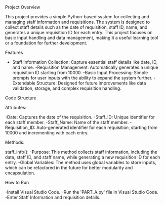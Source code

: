 Project Overview

This project provides a simple Python-based system for collecting and managing staff information and requisitions. The system is designed to collect staff details such as the date of requisition, staff ID, name, and generates a unique requisition ID for each entry. This project focuses on basic input handling and data management, making it a useful learning tool or a foundation for further development.

Features

- Staff Information Collection: Capture essential staff details like date, ID, and name.
-Requisition Management: Automatically generates a unique requisition ID starting from 10000.
-Basic Input Processing: Simple prompts for user inputs with the ability to expand the system further.
-Extendable Structure: Designed for future improvements like data validation, storage, and complex requisition handling.

Code Structure

Attributes:

-Date: Captures the date of the requisition.
-Staff_ID: Unique identifier for each staff member.
-Staff_Name: Name of the staff member.
-Requisition_ID: Auto-generated identifier for each requisition, starting from 10000 and incrementing with each entry.

Methods:

staff_info():
-Purpose: This method collects staff information, including the date, staff ID, and staff name, while generating a new requisition ID for each entry.
-Global Variables: The method uses global variables to store inputs, which can be refactored in the future for better modularity and encapsulation.

How to Run

-Install Visual Studio Code.
-Run the 'PART_A.py' file in Visual Studio Code.
-Enter Staff Information and requisition details.
